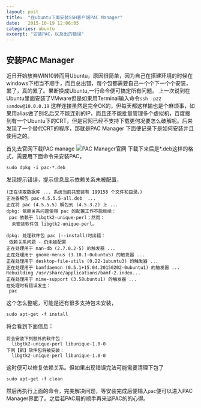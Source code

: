 ```yaml
---
layout: post
title:  "在ubuntu下面安装SSH客户端PAC Manager"
date:   2015-10-19 12:06:05
categories: ubuntu
excerpt: "安装PAC，以及出的错误"
---
```


## 安装PAC Manager

近日开始放弃WIN10转而用Ubuntu，原因很简单，因为自己在搭建环境的时候在windows下相当不顺手，而且总出错，每个包都需要自己一个个下一个个安装，累了，真的累了。果断换成Ubuntu,一行命令便可搞定所有问题。 上一次说到在Ubuntu里面安装了VMware但是如果用Terminal输入命令`ssh -p22 sandow@10.0.0.19` 这样连接虽然是完全OK的，但每天都这样输也是个麻烦事，如果用alias做了别名后又不能连别的IP，而且还不能批量管理多个虚拟机，百度搜到有一个Ubuntu下的CRT，但是官网已经不支持下载更何况要怎么破解呢。后来发现了一个替代CRT的程序，那就是PAC Manager 下面便记录下是如何安装并且使用之的。  

首先去官网下载PAC manage ![PAC Manager官网](http://sourceforge.net/projects/pacmanager/)
下载下来后是*.deb这样的格式，需要用下面命令来安装PAC，

	sudo dpkg -i pac-*.deb

发现提示错误，提示信息显示依赖关系未被配置，

	(正在读取数据库 ... 系统当前共安装有 199158 个文件和目录。)
	正准备解包 pac-4.5.5.5-all.deb  ...
	正在将 pac (4.5.5.5) 解包到 (4.5.3.2) 上 ...
	dpkg: 依赖关系问题使得 pac 的配置工作不能继续：
	 pac 依赖于 libgtk2-unique-perl；然而：
	  未安装软件包 libgtk2-unique-perl。

	dpkg: 处理软件包 pac (--install)时出错：
	 依赖关系问题 - 仍未被配置
	正在处理用于 man-db (2.7.0.2-5) 的触发器 ...
	正在处理用于 gnome-menus (3.10.1-0ubuntu5) 的触发器 ...
	正在处理用于 desktop-file-utils (0.22-1ubuntu3) 的触发器 ...
	正在处理用于 bamfdaemon (0.5.1+15.04.20150202-0ubuntu1) 的触发器 ...
	Rebuilding /usr/share/applications/bamf-2.index...
	正在处理用于 mime-support (3.58ubuntu1) 的触发器 ...
	在处理时有错误发生：
	 pac

这个怎么整呢，可能是还有很多支持包未安装，

	sudo apt-get -f install

将会看到下面信息：

	将会安装下列额外的软件包：
	  libgtk2-unique-perl libunique-1.0-0
	下列【新】软件包将被安装：
	  libgtk2-unique-perl libunique-1.0-0

这时便可以修复依赖关系。但如果出现错误完法可能需要清理下包了

	sudo apt-get -f clean

然后再执行上面的命令，完美解决问题，等安装完成后便输入`pac`便可以进入PAC Manager界面了。之后若PAC用的顺手再来谈PAC的的心得。

##


